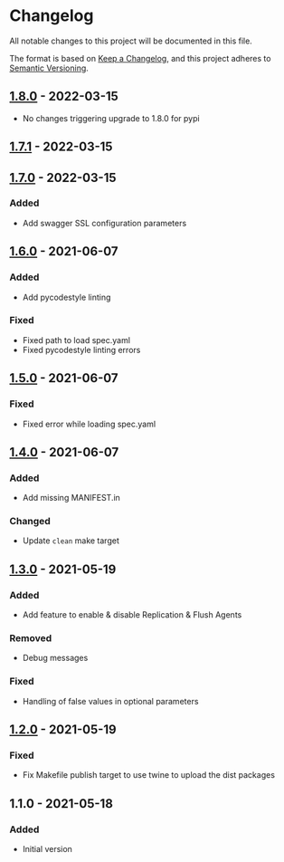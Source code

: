 # Changelog

All notable changes to this project will be documented in this file.

The format is based on [Keep a Changelog](https://keepachangelog.com/en/1.0.0/),
and this project adheres to [Semantic Versioning](https://semver.org/spec/v2.0.0.html).

## [1.8.0] - 2022-03-15

- No changes triggering upgrade to 1.8.0 for pypi

## [1.7.1] - 2022-03-15

## [1.7.0] - 2022-03-15

### Added
- Add swagger SSL configuration parameters

## [1.6.0] - 2021-06-07
### Added
- Add pycodestyle linting

### Fixed
- Fixed path to load spec.yaml
- Fixed pycodestyle linting errors

## [1.5.0] - 2021-06-07
### Fixed
- Fixed error while loading spec.yaml

## [1.4.0] - 2021-06-07
### Added
- Add missing MANIFEST.in

### Changed
- Update `clean` make target

## [1.3.0] - 2021-05-19
### Added
- Add feature to enable & disable Replication & Flush Agents

### Removed
- Debug messages

### Fixed
- Handling of false values in optional parameters

## [1.2.0] - 2021-05-19
### Fixed
- Fix Makefile publish target to use twine to upload the dist packages

## 1.1.0 - 2021-05-18
### Added
- Initial version

[1.8.0]: https://github.com/shinesolutions/pythonaem/compare/1.7.1...1.8.0
[1.7.1]: https://github.com/shinesolutions/pythonaem/compare/1.7.0...1.7.1
[1.7.0]: https://github.com/shinesolutions/pythonaem/compare/1.6.0...1.7.0
[1.6.0]: https://github.com/shinesolutions/pythonaem/compare/1.5.0...1.6.0
[1.5.0]: https://github.com/shinesolutions/pythonaem/compare/1.4.0...1.5.0
[1.4.0]: https://github.com/shinesolutions/pythonaem/compare/1.3.0...1.4.0
[1.3.0]: https://github.com/shinesolutions/pythonaem/compare/1.2.0...1.3.0
[1.2.0]: https://github.com/shinesolutions/pythonaem/compare/1.1.0...1.2.0
